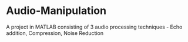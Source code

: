 # Audio-Manipulation
A project in MATLAB consisting of 3 audio processing techniques - Echo addition, Compression, Noise Reduction
